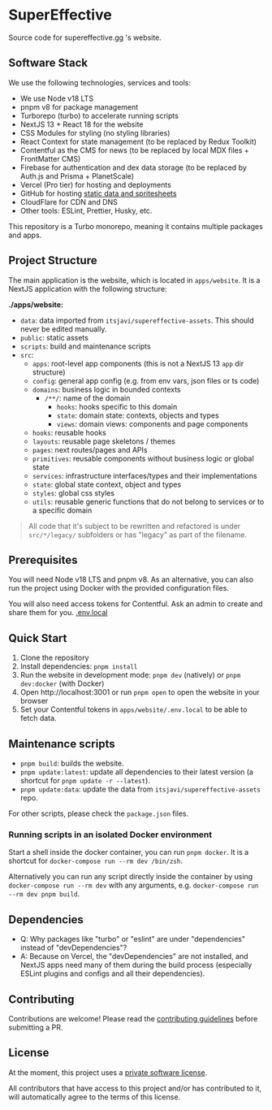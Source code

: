 # SuperEffective

Source code for supereffective.gg 's website.

## Software Stack

We use the following technologies, services and tools:

- We use Node v18 LTS
- pnpm v8 for package management
- Turborepo (turbo) to accelerate running scripts
- NextJS 13 + React 18 for the website
- CSS Modules for styling (no styling libraries)
- React Context for state management (to be replaced by Redux Toolkit)
- Contentful as the CMS for news (to be replaced by local MDX files + FrontMatter CMS)
- Firebase for authentication and dex data storage (to be replaced by Auth.js and Prisma + PlanetScale)
- Vercel (Pro tier) for hosting and deployments
- GitHub for hosting [static data and spritesheets](https://github.com/itsjavi/supereffective-assets)
- CloudFlare for CDN and DNS
- Other tools: ESLint, Prettier, Husky, etc.

This repository is a Turbo monorepo, meaning it contains multiple packages and apps.

## Project Structure

The main application is the website, which is located in `apps/website`. It is a NextJS application with
the following structure:

**./apps/website:**

- `data`: data imported from `itsjavi/supereffective-assets`. This should never be edited manually.
- `public`: static assets
- `scripts`: build and maintenance scripts
- `src`:
  - `apps`: root-level app components (this is not a NextJS 13 `app` dir structure)
  - `config`: general app config (e.g. from env vars, json files or ts code)
  - `domains`: business logic in bounded contexts
    - `/**/`: name of the domain
      - `hooks`: hooks specific to this domain
      - `state`: domain state: contexts, objects and types
      - `views`: domain views: components and page components
  - `hooks`: reusable hooks
  - `layouts`: reusable page skeletons / themes
  - `pages`: next routes/pages and APIs
  - `primitives`: reusable components without business logic or global state
  - `services`: infrastructure interfaces/types and their implementations
  - `state`: global state context, object and types
  - `styles`: global css styles
  - `utils`: reusable generic functions that do not belong to services or to a specific domain

> All code that it's subject to be rewritten and refactored is under `src/*/legacy/` subfolders or has
> "legacy" as part of the filename.

## Prerequisites

You will need Node v18 LTS and pnpm v8.
As an alternative, you can also run the project using Docker with the provided configuration files.

You will also need access tokens for Contentful. Ask an admin to create and share them for you.
[.env.local](..%2Fsupereffective-next%2F.env.local)

## Quick Start

1. Clone the repository
2. Install dependencies: `pnpm install`
3. Run the website in development mode: `pnpm dev` (natively) or `pnpm dev:docker` (with Docker)
4. Open http://localhost:3001 or run `pnpm open` to open the website in your browser
5. Set your Contentful tokens in `apps/website/.env.local` to be able to fetch data.

## Maintenance scripts

- `pnpm build`: builds the website.
- `pnpm update:latest`: update all dependencies to their latest version (a shortcut for `pnpm update -r --latest`).
- `pnpm update:data`: update the data from `itsjavi/supereffective-assets` repo.

For other scripts, please check the `package.json` files.

### Running scripts in an isolated Docker environment

Start a shell inside the docker container, you can run `pnpm docker`.
It is a shortcut for `docker-compose run --rm dev /bin/zsh`.

Alternatively you can run any script directly inside the container by using `docker-compose run --rm dev`
with any arguments, e.g. `docker-compose run --rm dev pnpm build`.

## Dependencies

- Q: Why packages like "turbo" or "eslint" are under "dependencies" instead of "devDependencies"?
- A: Because on Vercel, the "devDependencies" are not installed, and NextJS apps need many of them during the build
  process (especially ESLint plugins and configs and all their dependencies).

## Contributing

Contributions are welcome! Please read the [contributing guidelines](./CONTRIBUTING.md) before submitting a PR.

## License

At the moment, this project uses a [private software license](./LICENSE.md).

All contributors that have access to this project and/or has contributed to it,
will automatically agree to the terms of this license.
